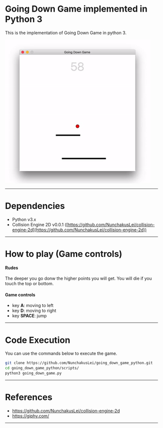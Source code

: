 <!-- MIT License

Copyright (c) 2018 Chenrui Lei

Permission is hereby granted, free of charge, to any person obtaining a copy
of this software and associated documentation files (the "Software"), to deal
in the Software without restriction, including without limitation the rights
to use, copy, modify, merge, publish, distribute, sublicense, and/or sell
copies of the Software, and to permit persons to whom the Software is
furnished to do so, subject to the following conditions:

The above copyright notice and this permission notice shall be included in all
copies or substantial portions of the Software.

THE SOFTWARE IS PROVIDED "AS IS", WITHOUT WARRANTY OF ANY KIND, EXPRESS OR
IMPLIED, INCLUDING BUT NOT LIMITED TO THE WARRANTIES OF MERCHANTABILITY,
FITNESS FOR A PARTICULAR PURPOSE AND NONINFRINGEMENT. IN NO EVENT SHALL THE
AUTHORS OR COPYRIGHT HOLDERS BE LIABLE FOR ANY CLAIM, DAMAGES OR OTHER
LIABILITY, WHETHER IN AN ACTION OF CONTRACT, TORT OR OTHERWISE, ARISING FROM,
OUT OF OR IN CONNECTION WITH THE SOFTWARE OR THE USE OR OTHER DEALINGS IN THE
SOFTWARE. -->


# Going Down Game implemented in Python 3

This is the implementation of Going Down Game in python 3.

![alt text][gaming_screencast]

---


# Dependencies

- Python v3.x
- Collision Engine 2D v0.0.1 ([https://github.com/NunchakusLei/collision-engine-2d](https://github.com/NunchakusLei/collision-engine-2d))

---


# How to play (Game controls)

#### Rudes

The deeper you go donw the higher points you will get. You will die if you touch the top or bottom. 

#### Game controls

- key **A**: moving to left
- key **D**: moving to right
- key **SPACE**: jump

---


# Code Execution

You can use the commands below to execute the game.

```bash
git clone https://github.com/NunchakusLei/going_down_game_python.git
cd going_down_game_python/scripts/
python3 going_down_game.py
```
---


# References

- https://github.com/NunchakusLei/collision-engine-2d
- https://giphy.com/

---

[gaming_screenshot]: ./Doc/images/going_down_game_screenshot.png "gaming screenshot"
[gaming_screencast]: ./Doc/images/going_down_game_screencast.gif "gaming screenshot"